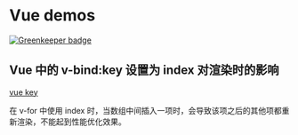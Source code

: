 # Vue demos

[![Greenkeeper badge](https://badges.greenkeeper.io/yhlben/vue-demos.svg)](https://greenkeeper.io/)

## Vue 中的 v-bind:key 设置为 index 对渲染时的影响

[vue key](https://yhlben.github.io/vue-demos)

在 v-for 中使用 index 时，当数组中间插入一项时，会导致该项之后的其他项都重新渲染，不能起到性能优化效果。
